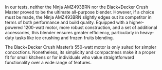 In our tests, neither the Ninja AMZ493BRN nor the Black+Decker Crush Master proved to be the ultimate all-purpose blender. However, if a choice must be made, the Ninja AMZ493BRN slightly edges out its competitor in terms of both performance and build quality. Equipped with a higher-powered 1200-watt motor, more robust construction, and a set of additional accessories, this blender ensures greater efficiency, particularly in heavy-duty tasks like ice crushing and frozen fruits blending.

The Black+Decker Crush Master’s 550-watt motor is only suited for simpler concoctions. Nonetheless, its simplicity and compactness make it a proper fit for small kitchens or for individuals who value straightforward functionality over a wide range of features.